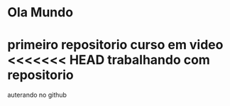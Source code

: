 # Ola Mundo 
 primeiro repositorio curso em video
<<<<<<< HEAD
trabalhando com repositorio
=======


auterando no github
